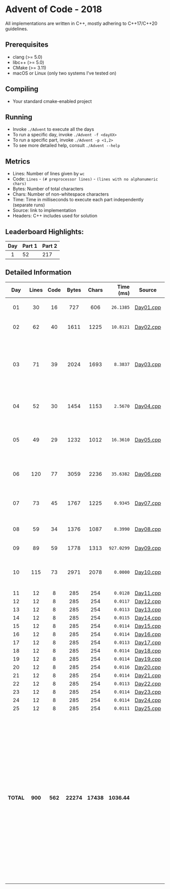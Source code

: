 # Advent of Code - 2018

All implementations are written in C++, mostly adhering to C++17/C++20 guidelines.

## Prerequisites

* clang (>= 5.0)
* libc++ (>= 5.0)
* CMake (>= 3.11)
* macOS or Linux (only two systems I've tested on)

## Compiling

* Your standard cmake-enabled project

## Running

* Invoke `./Advent` to execute all the days
* To run a specific day, invoke `./Advent -f <dayXX>`
* To run a specific part, invoke `./Advent -p <1,2>`
* To see more detailed help, consult `./Advent --help`

## Metrics

* Lines: Number of lines given by `wc`
* Code: `Lines` - `(# preprocessor lines)` - `(lines with no alphanumeric chars)`
* Bytes: Number of total characters
* Chars: Number of non-whitespace characters
* Time: Time in milliseconds to execute each part independently (separate runs)
* Source: link to implementation
* Headers: C++ includes used for solution

## Leaderboard Highlights:

Day | Part 1 | Part 2
:--:|:-------|:------
1   | 52     | 217 

## Detailed Information

 Day | Lines | Code | Bytes | Chars | Time (ms) | Source | Headers
:---:|:-----:|:----:|:-----:|:-----:| ---------:|:------:|:-------
01|30|16|     727|     606|`26.1385`|[Day01.cpp](https://github.com/willkill07/AdventOfCode2018/blob/master/src/Day01.cpp)|`iterator` `unordered_set` `vector` `range/v3/numeric.hpp` `range/v3/view/cycle.hpp` [`Solution.hpp`](https://github.com/willkill07/AdventOfCode2018/blob/master/include/Solution.hpp)
02|62|40|    1611|    1225|`10.8121`|[Day02.cpp](https://github.com/willkill07/AdventOfCode2018/blob/master/src/Day02.cpp)|`algorithm` `array` `iterator` `numeric` `unordered_map` `vector` [`Solution.hpp`](https://github.com/willkill07/AdventOfCode2018/blob/master/include/Solution.hpp) [`util.hpp`](https://github.com/willkill07/AdventOfCode2018/blob/master/include/util.hpp)
03|71|39|    2024|    1693|`8.3837`|[Day03.cpp](https://github.com/willkill07/AdventOfCode2018/blob/master/src/Day03.cpp)|`algorithm` `string` `vector` `range/v3/algorithm.hpp` `range/v3/getlines.hpp` `range/v3/numeric.hpp` `range/v3/view/cartesian_product.hpp` `range/v3/view/filter.hpp` `range/v3/view/iota.hpp` `range/v3/view/join.hpp` `range/v3/view/take_while.hpp` `range/v3/view/view.hpp` [`Solution.hpp`](https://github.com/willkill07/AdventOfCode2018/blob/master/include/Solution.hpp)
04|52|30|    1454|    1153|`2.5670`|[Day04.cpp](https://github.com/willkill07/AdventOfCode2018/blob/master/src/Day04.cpp)|[`Solution.hpp`](https://github.com/willkill07/AdventOfCode2018/blob/master/include/Solution.hpp) `unordered_map` `vector` `range/v3/algorithm.hpp` `range/v3/getlines.hpp` `range/v3/numeric.hpp` `range/v3/view/slice.hpp`
05|49|29|    1232|    1012|`16.3610`|[Day05.cpp](https://github.com/willkill07/AdventOfCode2018/blob/master/src/Day05.cpp)|[`Solution.hpp`](https://github.com/willkill07/AdventOfCode2018/blob/master/include/Solution.hpp) `iterator` `vector` `range/v3/algorithm/min.hpp` `range/v3/view/indices.hpp` `range/v3/view/remove_if.hpp` `range/v3/view/repeat.hpp` `range/v3/view/transform.hpp` `range/v3/view/zip_with.hpp`
06|120|77|    3059|    2236|`35.6382`|[Day06.cpp](https://github.com/willkill07/AdventOfCode2018/blob/master/src/Day06.cpp)|[`Solution.hpp`](https://github.com/willkill07/AdventOfCode2018/blob/master/include/Solution.hpp) `limits` `iterator` `set` `vector` `range/v3/algorithm/min.hpp` `range/v3/view/indices.hpp` `range/v3/view/transform.hpp` `range/v3/view/zip.hpp`
07|73|45|    1767|    1225|`0.9345`|[Day07.cpp](https://github.com/willkill07/AdventOfCode2018/blob/master/src/Day07.cpp)|[`Solution.hpp`](https://github.com/willkill07/AdventOfCode2018/blob/master/include/Solution.hpp) `map` `set` `vector` `range/v3/algorithm/max.hpp` `range/v3/view/filter.hpp` `range/v3/view/map.hpp` `range/v3/getlines.hpp`
08|59|34|    1376|    1087|`8.3990`|[Day08.cpp](https://github.com/willkill07/AdventOfCode2018/blob/master/src/Day08.cpp)|[`Solution.hpp`](https://github.com/willkill07/AdventOfCode2018/blob/master/include/Solution.hpp) `iterator` `vector` `range/v3/numeric.hpp` `range/v3/view/transform.hpp` `range/v3/view/filter.hpp`
09|89|59|    1778|    1313|`927.0299`|[Day09.cpp](https://github.com/willkill07/AdventOfCode2018/blob/master/src/Day09.cpp)|[`Solution.hpp`](https://github.com/willkill07/AdventOfCode2018/blob/master/include/Solution.hpp) `iterator` `range/v3/algorithm/max.hpp` `vector`
10|115|73|    2971|    2078|`0.0000`|[Day10.cpp](https://github.com/willkill07/AdventOfCode2018/blob/master/src/Day10.cpp)|[`Solution.hpp`](https://github.com/willkill07/AdventOfCode2018/blob/master/include/Solution.hpp) `limits` `set` `vector` `range/v3/algorithm/min.hpp` `range/v3/getlines.hpp` `range/v3/numeric.hpp` `range/v3/view/indices.hpp` `range/v3/view/transform.hpp`
11|12|8|     285|     254|`0.0128`|[Day11.cpp](https://github.com/willkill07/AdventOfCode2018/blob/master/src/Day11.cpp)|[`Solution.hpp`](https://github.com/willkill07/AdventOfCode2018/blob/master/include/Solution.hpp)
12|12|8|     285|     254|`0.0117`|[Day12.cpp](https://github.com/willkill07/AdventOfCode2018/blob/master/src/Day12.cpp)|[`Solution.hpp`](https://github.com/willkill07/AdventOfCode2018/blob/master/include/Solution.hpp)
13|12|8|     285|     254|`0.0113`|[Day13.cpp](https://github.com/willkill07/AdventOfCode2018/blob/master/src/Day13.cpp)|[`Solution.hpp`](https://github.com/willkill07/AdventOfCode2018/blob/master/include/Solution.hpp)
14|12|8|     285|     254|`0.0115`|[Day14.cpp](https://github.com/willkill07/AdventOfCode2018/blob/master/src/Day14.cpp)|[`Solution.hpp`](https://github.com/willkill07/AdventOfCode2018/blob/master/include/Solution.hpp)
15|12|8|     285|     254|`0.0114`|[Day15.cpp](https://github.com/willkill07/AdventOfCode2018/blob/master/src/Day15.cpp)|[`Solution.hpp`](https://github.com/willkill07/AdventOfCode2018/blob/master/include/Solution.hpp)
16|12|8|     285|     254|`0.0114`|[Day16.cpp](https://github.com/willkill07/AdventOfCode2018/blob/master/src/Day16.cpp)|[`Solution.hpp`](https://github.com/willkill07/AdventOfCode2018/blob/master/include/Solution.hpp)
17|12|8|     285|     254|`0.0113`|[Day17.cpp](https://github.com/willkill07/AdventOfCode2018/blob/master/src/Day17.cpp)|[`Solution.hpp`](https://github.com/willkill07/AdventOfCode2018/blob/master/include/Solution.hpp)
18|12|8|     285|     254|`0.0114`|[Day18.cpp](https://github.com/willkill07/AdventOfCode2018/blob/master/src/Day18.cpp)|[`Solution.hpp`](https://github.com/willkill07/AdventOfCode2018/blob/master/include/Solution.hpp)
19|12|8|     285|     254|`0.0114`|[Day19.cpp](https://github.com/willkill07/AdventOfCode2018/blob/master/src/Day19.cpp)|[`Solution.hpp`](https://github.com/willkill07/AdventOfCode2018/blob/master/include/Solution.hpp)
20|12|8|     285|     254|`0.0116`|[Day20.cpp](https://github.com/willkill07/AdventOfCode2018/blob/master/src/Day20.cpp)|[`Solution.hpp`](https://github.com/willkill07/AdventOfCode2018/blob/master/include/Solution.hpp)
21|12|8|     285|     254|`0.0114`|[Day21.cpp](https://github.com/willkill07/AdventOfCode2018/blob/master/src/Day21.cpp)|[`Solution.hpp`](https://github.com/willkill07/AdventOfCode2018/blob/master/include/Solution.hpp)
22|12|8|     285|     254|`0.0113`|[Day22.cpp](https://github.com/willkill07/AdventOfCode2018/blob/master/src/Day22.cpp)|[`Solution.hpp`](https://github.com/willkill07/AdventOfCode2018/blob/master/include/Solution.hpp)
23|12|8|     285|     254|`0.0114`|[Day23.cpp](https://github.com/willkill07/AdventOfCode2018/blob/master/src/Day23.cpp)|[`Solution.hpp`](https://github.com/willkill07/AdventOfCode2018/blob/master/include/Solution.hpp)
24|12|8|     285|     254|`0.0114`|[Day24.cpp](https://github.com/willkill07/AdventOfCode2018/blob/master/src/Day24.cpp)|[`Solution.hpp`](https://github.com/willkill07/AdventOfCode2018/blob/master/include/Solution.hpp)
25|12|8|     285|     254|`0.0111`|[Day25.cpp](https://github.com/willkill07/AdventOfCode2018/blob/master/src/Day25.cpp)|[`Solution.hpp`](https://github.com/willkill07/AdventOfCode2018/blob/master/include/Solution.hpp)
**TOTAL**|**900**|**562**|**22274**|**17438**|**1036.44**| |`  Solution.hpp`&nbsp;<sup>**`25`**</sup> ` vector`&nbsp;<sup>**`10`**</sup> ` iterator`&nbsp;<sup>**`6`**</sup> ` range/v3/numeric.hpp`&nbsp;<sup>**`5`**</sup> ` range/v3/getlines.hpp`&nbsp;<sup>**`4`**</sup> ` range/v3/view/transform.hpp`&nbsp;<sup>**`4`**</sup> ` range/v3/view/indices.hpp`&nbsp;<sup>**`3`**</sup> ` range/v3/algorithm/min.hpp`&nbsp;<sup>**`3`**</sup> ` range/v3/view/filter.hpp`&nbsp;<sup>**`3`**</sup> ` set`&nbsp;<sup>**`3`**</sup> ` algorithm`&nbsp;<sup>**`2`**</sup> ` range/v3/algorithm/max.hpp`&nbsp;<sup>**`2`**</sup> ` range/v3/algorithm.hpp`&nbsp;<sup>**`2`**</sup> ` unordered_map`&nbsp;<sup>**`2`**</sup> ` limits`&nbsp;<sup>**`2`**</sup> ` string`&nbsp;<sup>**`1`**</sup> ` map`&nbsp;<sup>**`1`**</sup> ` util.hpp`&nbsp;<sup>**`1`**</sup> ` range/v3/view/cartesian_product.hpp`&nbsp;<sup>**`1`**</sup> ` array`&nbsp;<sup>**`1`**</sup> ` range/v3/view/map.hpp`&nbsp;<sup>**`1`**</sup> ` range/v3/view/repeat.hpp`&nbsp;<sup>**`1`**</sup> ` range/v3/view/join.hpp`&nbsp;<sup>**`1`**</sup> ` numeric`&nbsp;<sup>**`1`**</sup> ` range/v3/view/remove_if.hpp`&nbsp;<sup>**`1`**</sup> ` range/v3/view/take_while.hpp`&nbsp;<sup>**`1`**</sup> ` range/v3/view/zip.hpp`&nbsp;<sup>**`1`**</sup> ` unordered_set`&nbsp;<sup>**`1`**</sup> ` range/v3/view/zip_with.hpp`&nbsp;<sup>**`1`**</sup> ` range/v3/view/view.hpp`&nbsp;<sup>**`1`**</sup> ` range/v3/view/cycle.hpp`&nbsp;<sup>**`1`**</sup> ` range/v3/view/slice.hpp`&nbsp;<sup>**`1`**</sup> ` range/v3/view/iota.hpp`&nbsp;<sup>**`1`**</sup> ` `
